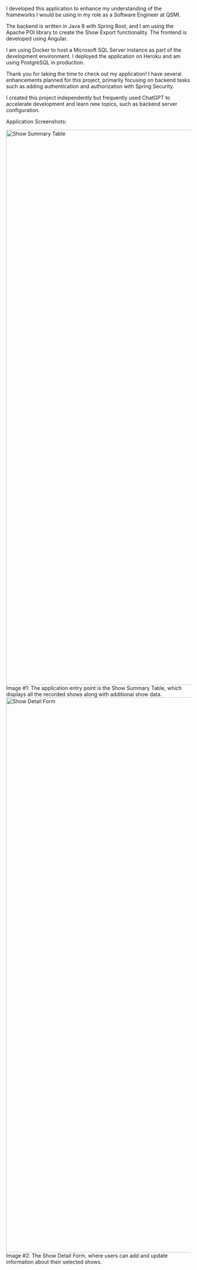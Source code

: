 I developed this application to enhance my understanding of the frameworks I would be using in my role as a Software Engineer at QSMI.

The backend is written in Java 8 with Spring Boot, and I am using the Apache POI library to create the Show Export functionality. The frontend is developed using Angular.

I am using Docker to host a Microsoft SQL Server instance as part of the development environment. I deployed the application on Heroku and am using PostgreSQL in production.

Thank you for taking the time to check out my application! I have several enhancements planned for this project, primarily focusing on backend tasks such as adding authentication and authorization with Spring Security.

I created this project independently but frequently used ChatGPT to accelerate development and learn new topics, such as backend server configuration.

Application Screenshots: 

<img width="1512" alt="Show Summary Table" src="https://github.com/user-attachments/assets/5b85800b-0727-4339-9569-9272ee0afb82">
Image #1: The application entry point is the Show Summary Table, which displays all the recorded shows along with additional show data.

<img width="1512" alt="Show Detail Form" src="https://github.com/user-attachments/assets/ab23990a-23f6-4b67-88cf-e839cc2cf57d">
Image #2: The Show Detail Form, where users can add and update information about their selected shows.
